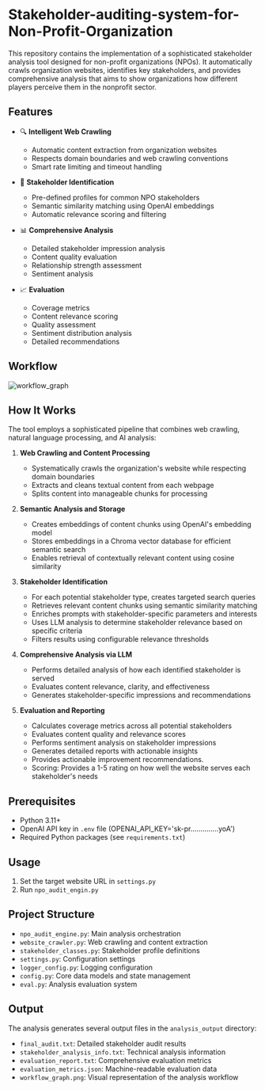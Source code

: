 # Stakeholder-auditing-system-for-Non-Profit-Organization

This repository contains the implementation of a sophisticated stakeholder analysis tool designed for non-profit organizations (NPOs). It automatically crawls organization websites, identifies key stakeholders, and provides comprehensive analysis that aims to show organizations how different players perceive them in the nonprofit sector.

## Features

- 🔍 **Intelligent Web Crawling**
  - Automatic content extraction from organization websites
  - Respects domain boundaries and web crawling conventions
  - Smart rate limiting and timeout handling

- 🎯 **Stakeholder Identification**
  - Pre-defined profiles for common NPO stakeholders
  - Semantic similarity matching using OpenAI embeddings
  - Automatic relevance scoring and filtering

- 📊 **Comprehensive Analysis**
  - Detailed stakeholder impression analysis
  - Content quality evaluation
  - Relationship strength assessment
  - Sentiment analysis

- 📈 **Evaluation**
  - Coverage metrics
  - Content relevance scoring
  - Quality assessment
  - Sentiment distribution analysis
  - Detailed recommendations

## Workflow
![workflow_graph](https://github.com/user-attachments/assets/0ac0321f-9fb9-4439-8d24-ea1418ea4561)

## How It Works

The tool employs a sophisticated pipeline that combines web crawling, natural language processing, and AI analysis:

1. **Web Crawling and Content Processing**
   - Systematically crawls the organization's website while respecting domain boundaries
   - Extracts and cleans textual content from each webpage
   - Splits content into manageable chunks for processing

2. **Semantic Analysis and Storage**
   - Creates embeddings of content chunks using OpenAI's embedding model
   - Stores embeddings in a Chroma vector database for efficient semantic search
   - Enables retrieval of contextually relevant content using cosine similarity

3. **Stakeholder Identification**
   - For each potential stakeholder type, creates targeted search queries
   - Retrieves relevant content chunks using semantic similarity matching
   - Enriches prompts with stakeholder-specific parameters and interests
   - Uses LLM analysis to determine stakeholder relevance based on specific criteria
   - Filters results using configurable relevance thresholds

4. **Comprehensive Analysis via LLM**
   - Performs detailed analysis of how each identified stakeholder is served
   - Evaluates content relevance, clarity, and effectiveness
   - Generates stakeholder-specific impressions and recommendations

5. **Evaluation and Reporting**
   - Calculates coverage metrics across all potential stakeholders
   - Evaluates content quality and relevance scores
   - Performs sentiment analysis on stakeholder impressions
   - Generates detailed reports with actionable insights
   - Provides actionable improvement recommendations.
   - Scoring: Provides a 1-5 rating on how well the website serves each stakeholder's needs

## Prerequisites

- Python 3.11+
- OpenAI API key in `.env` file (OPENAI_API_KEY='sk-pr..............yoA')
- Required Python packages (see `requirements.txt`)

## Usage

1. Set the target website URL in `settings.py`
2. Run `npo_audit_engin.py`

## Project Structure

- `npo_audit_engine.py`: Main analysis orchestration
- `website_crawler.py`: Web crawling and content extraction
- `stakeholder_classes.py`: Stakeholder profile definitions
- `settings.py`: Configuration settings
- `logger_config.py`: Logging configuration
- `config.py`: Core data models and state management
- `eval.py`: Analysis evaluation system

## Output

The analysis generates several output files in the `analysis_output` directory:

- `final_audit.txt`: Detailed stakeholder audit results
- `stakeholder_analysis_info.txt`: Technical analysis information
- `evaluation_report.txt`: Comprehensive evaluation metrics
- `evaluation_metrics.json`: Machine-readable evaluation data
- `workflow_graph.png`: Visual representation of the analysis workflow

